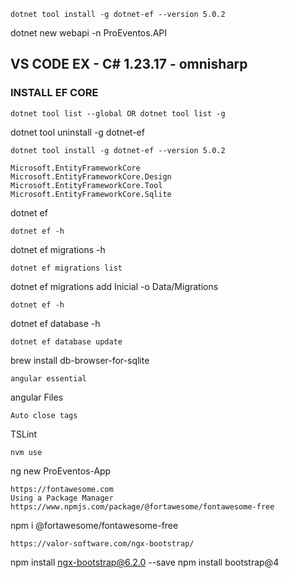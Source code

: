 
```
dotnet tool install -g dotnet-ef --version 5.0.2
```
dotnet new webapi -n ProEventos.API

## VS CODE EX - C# 1.23.17 - omnisharp

### INSTALL EF CORE
```
dotnet tool list --global OR dotnet tool list -g
```
dotnet tool uninstall -g dotnet-ef
```
dotnet tool install -g dotnet-ef --version 5.0.2 

Microsoft.EntityFrameworkCore
Microsoft.EntityFrameworkCore.Design
Microsoft.EntityFrameworkCore.Tool
Microsoft.EntityFrameworkCore.Sqlite
```
dotnet ef

```
dotnet ef -h
```
dotnet ef migrations -h
```
dotnet ef migrations list
```
dotnet ef migrations add Inicial -o Data/Migrations
```
dotnet ef -h
```
dotnet ef database -h
```
dotnet ef database update
```
brew install db-browser-for-sqlite
```
angular essential
```
angular Files
```
Auto close tags
```
TSLint
```
nvm use

```
ng new ProEventos-App
```
https://fontawesome.com
Using a Package Manager
https://www.npmjs.com/package/@fortawesome/fontawesome-free
```
npm i @fortawesome/fontawesome-free
```
https://valor-software.com/ngx-bootstrap/

```
npm install ngx-bootstrap@6.2.0 --save
npm install bootstrap@4
